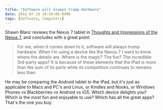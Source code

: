 ```yaml
---
title: "Software will always trump Hardware"
date: 2012-07-19 18:59:00-0400
tags: [Software, Computers]
---
```


Shawn Blanc reviews the Nexus 7 tablet in [Thoughts and Impressions of the Nexus 7](http://shawnblanc.net/2012/07/the-nexus-7/), and concludes with a great point:

> For me, when it comes down to it, software will always trump hardware. When I’m using a device like the Nexus 7 I want to know where the details are. Where is the magic? The fun? The incredible 3rd-party apps? It is because of these elements that the iPad is more than the sum of its parts while its competition continues to remains less than.

He may be comparing the Android tablet to the iPad, but it's just as applicable to Macs and PC's and Linux, or Kindles and Nooks, or Windows Phones vs Blackberries vs Android vs iOS. Which device delights you? Which is the most fun and enjoyable to use? Which has all the great apps? That's the one you buy.
